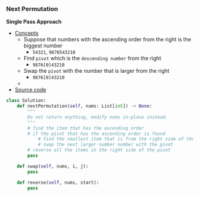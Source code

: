 ### Next Permutation

**Single Pass Approach**
- [Concepts](images/Single.png)
    - Suppose that numbers with the ascending order from the right is the biggest number 
        - `54321`, `9876543210`
    - Find `pivot` which is the `descending number` from the right
        - `9876[0]43210`
    - Swap the `pivot` with the number that is larger from the right
        - `9876[0]43210`
    -     
- [Source code](source/Single.py)

```python
class Solution:
    def nextPermutation(self, nums: List[int]) -> None:
        """
        Do not return anything, modify nums in-place instead.
        """
        # find the item that has the ascending order 
        # if the pivot that has the ascending order is found 
            # find the smallest item that is from the right side of the pivot
            # swap the next larger number number with the pivot 
        # reverse all the items in the right side of the pivot
        pass 

    def swap(self, nums, i, j):
        pass 

    def reverse(self, nums, start):
        pass
```
